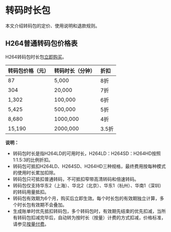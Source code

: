 # 转码时长包

本文介绍转码包的定价、使用说明和退款规则。

## H264普通转码包价格表

H264转码包时长包[立即购买](https://common-buy.aliyun.com/?spm=a2c4g.11186623.2.2.309b1b4aB3KUcz&commodityCode=mtsbag#/buy)。

|转码包价格（元）|转码时长（分钟）|折扣|
|:-------|:-------|:-|
|87|5,000|8折|
|304|20,000|7折|
|1,302|100,000|6折|
|5,425|500,000|5折|
|8,680|1000,000|4折|
|15,190|2000,000|3.5折|

**说明：**

-   转码包时长是指H264LD的可用时长，H264LD：H264SD：H264HD按照1:1.5:3的比例折扣。
-   转码包可抵扣H264LD、H264SD、H264HD三种规格，最终费用按每种模式的使用时长累加扣除。
-   转码包只可抵扣普通转码，不可抵扣窄带高清转码和倍速转码。
-   转码包仅支持华东2（上海）、华北2（北京）、华东1（杭州）、华南1（深圳）的转码用量抵扣。
-   转码包有效期为6个月，购买后立即生效。每个时长包的有效期独立计算，多个时长包有效期不会叠加。
-   生成账单时优先抵扣转码包，多个转码包时，有效期先结束的优先扣减，当所有转码包扣减完毕后，自动转为按时长（按量）计费的方式扣减，价格标准，请参见[按量付费](https://www.aliyun.com/price/product?spm=a2c4g.11186623.2.3.4c0c1793SoKKoQ#/mts/detail)。

